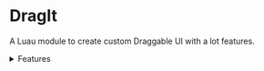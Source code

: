 # DragIt
A Luau module to create custom Draggable UI with a lot features.

<details> 
<summary>Features</summary>
1
</details>
